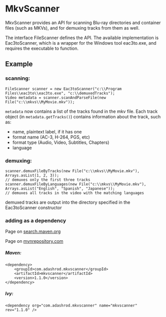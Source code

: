 # MkvScanner

MkvScanner provides an API for scanning Blu-ray directories and container files (such as MKVs), and for demuxing tracks from them as well.

The interface FileScanner defines the API. The available implementation is Eac3toScanner, which is a wrapper for the Windows tool eac3to.exe, and requires the executable to function.

## Example
### scanning:
~~~~
FileScanner scanner = new Eac3toScanner("c:\\Program Files\\eac3to\\eac3to.exe", "c:\\demuxedTracks");
Video metadata = scanner.scanAndParseFile(new File("c:\\mkvs\\MyMovie.mkv"));
~~~~

`metadata` now contains a list of the tracks found in the mkv file. Each track object (in `metadata.getTracks()`) contains information about the track, such as:
- name, plaintext label, if it has one
- format name (AC-3, H-264, PGS, etc)
- format type (Audio, Video, Subtitles, Chapters)
- language

### demuxing:
~~~~
scanner.demuxFileByTracks(new File("c:\\mkvs\\MyMovie.mkv"), Arrays.asList(1, 2, 3));
// demuxes only the first three tracks
scanner.demuxFileByLanguages(new File("c:\\mkvs\\MyMovie.mkv"), Arrays.asList("English", "Spanish", "Japanese"));
// demuxes all tracks in the video with the matching languages
~~~~
demuxed tracks are output into the directory specified in the Eac3toScanner constructor

### adding as a dependency

Page on [search.maven.org](http://search.maven.org/#artifactdetails%7Ccom.adashrod.mkvscanner%7Cmkvscanner%7C1.0.0%7Cpom)

Page on [mvnrepository.com](http://mvnrepository.com/artifact/com.adashrod.mkvscanner/mkvscanner)

##### Maven:
~~~~
<dependency>
    <groupId>com.adashrod.mkvscanner</groupId>
    <artifactId>mkvscanner</artifactId>
    <version>1.1.0</version>
</dependency>
~~~~
##### Ivy:
~~~~
<dependency org="com.adashrod.mkvscanner" name="mkvscanner" rev="1.1.0" />
~~~~
